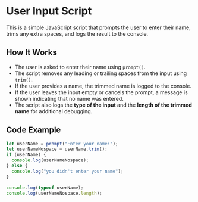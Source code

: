 # User Input Script

This is a simple JavaScript script that prompts the user to enter their name, trims any extra spaces, and logs the result to the console.

## How It Works

- The user is asked to enter their name using `prompt()`.
- The script removes any leading or trailing spaces from the input using `trim()`.
- If the user provides a name, the trimmed name is logged to the console.
- If the user leaves the input empty or cancels the prompt, a message is shown indicating that no name was entered.
- The script also logs the **type of the input** and the **length of the trimmed name** for additional debugging.

## Code Example

```javascript
let userName = prompt("Enter your name:");
let userNameNospace = userName.trim();
if (userName) {
  console.log(userNameNospace);
} else {
  console.log("you didn't enter your name");
}

console.log(typeof userName);
console.log(userNameNospace.length);
